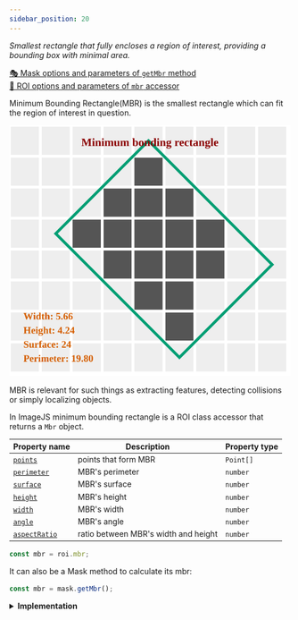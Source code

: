 ```yaml
---
sidebar_position: 20
---
```


_Smallest rectangle that fully encloses a region of interest, providing a bounding box with minimal area._

[🎭 Mask options and parameters of `getMbr` method](https://image-js.github.io/image-js-typescript/classes/Mask.html#getMbr 'github.io link')  
[🔎 ROI options and parameters of `mbr` accessor](https://image-js.github.io/image-js-typescript/classes/Roi.html#mbr 'github.io link')

Minimum Bounding Rectangle(MBR) is the smallest rectangle which can fit the region of interest in question.

![MBR output](./img/mbr.svg)

MBR is relevant for such things as extracting features, detecting collisions or simply localizing objects.

In ImageJS minimum bounding rectangle is a ROI class accessor that returns a `Mbr` object.

| Property name                                                                                   | Description                          | Property type |
| ----------------------------------------------------------------------------------------------- | ------------------------------------ | ------------- |
| [`points`](https://image-js.github.io/image-js-typescript/interfaces/Mbr.html#points)           | points that form MBR                 | `Point[]`     |
| [`perimeter`](https://image-js.github.io/image-js-typescript/interfaces/Mbr.html#perimeter)     | MBR's perimeter                      | `number`      |
| [`surface`](https://image-js.github.io/image-js-typescript/interfaces/Mbr.html#surface)         | MBR's surface                        | `number`      |
| [`height`](https://image-js.github.io/image-js-typescript/interfaces/Mbr.html#height)           | MBR's height                         | `number`      |
| [`width`](https://image-js.github.io/image-js-typescript/interfaces/Mbr.html#width)             | MBR's width                          | `number`      |
| [`angle`](https://image-js.github.io/image-js-typescript/interfaces/Mbr.html#angle)             | MBR's angle                          | `number`      |
| [`aspectRatio`](https://image-js.github.io/image-js-typescript/interfaces/Mbr.html#aspectRatio) | ratio between MBR's width and height | `number`      |

```ts
const mbr = roi.mbr;
```

It can also be a Mask method to calculate its mbr:

```ts
const mbr = mask.getMbr();
```

<details><summary><b>Implementation</b></summary>

Here's how Minimum Bounding Rectangle is calculated in ImageJS:

_Finding convex hull_:an algorithm is based on the fact that one of the MBR sides is aligned with one of the convex hull sides.

_Rotating an object_: an object gets rotated parallel to the X-axis. It allows finding tilt angles of the diameters. It also facilitates calculation of the points. After all the data is found, it just gets rotated back by the same angle to get actual result.

_Finding extremities_: since the object is rotated, it means that vertical lines will be perpendicular to the hull side in question. Therefore, for each side, algorithm finds extremities which in turn calculate into points, width and surface.

</details>
